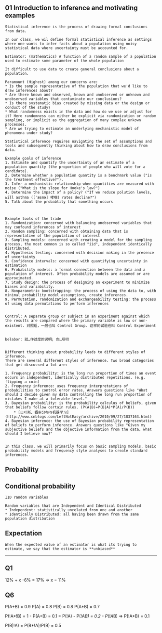 ## 01 Introduction to inference and motivating examples

	Statistical inference is the process of drawing formal conclusions from data.
	
	In our class, we wil define formal statistical inference as settings where one wants to infer facts about a population using noisy statistical data where uncertainty must be accounted for.
	
	Estimator: (mathematics) A function of a random sample of a population used to estimate some parameter of the whole population
	
	It difficult to use data to create general conclusions about a population.

	Paramount (Highest) among our concerns are:
	* Is the sample representative of the population that we'd like to draw inferences about?
	* Are there known and observed, known and unobserved or unknown and unobserved variables that contaminate our conclusions?
	* Is there systematic bias created by missing data or the design or conduct of the study?
	* What randomness exists in the data and how do we use or adjust for it? Here randomness can either be explicit via randomization or random sampling, or implicit as the aggregation of many complex unkown processes.
	* Are we trying to estimate an underlying mechanistic model of phenomena under study?

	Statistical inference requires navigating the set of assumptions and tools and subsequently thinking about how to draw conclusions from data.
	
	Example goals of inference
	1. Estimate and quantify the uncertainty of an estimate of a population quantity (the proportion of people who will vote for a candidate).
	2. Determine whether a population quantity is a benchmark value ("is the treatment effective?").
	3. Infer a mechanistic relationship when quantities are measured with noise ("What is the slope for Hooke's law?")
	4. Determine the impact of a policy? ("If we reduce polution levels, will asthma ([ˈæsmə] 哮喘) rates decline?")
	5. Talk about the probablity that something occurs
	
	
	
	Example tools of the trade
	1. Randomization: concerned with balancing unobserved variables that may confound inferences of interest
	2. Random sampling: concerned with obtaining data that is representative of the population of interest
	3. Sampling models: concerned with creating a model for the sampling process, the most common is so called "iid", independent identically distributed.
	4. Hypothesis testing: concerned with decision making in the presence of uncertainty
	5. Confidence intervals: concerned with quantifying uncertainty in estimation
	6. Probability models: a formal connection between the data and a population of interest. Often probability models are assumed or are approximated.
	7. Study design: the process of designing an experiment to minimize biases and variability.
	8. Nonparametric bootstrapping: the process of using the data to, with minimal probability model assumptions, create inferences.
	9. Permutation, randomization and exchangeability testing: the process of using data permutations to perform inferences
	
	
	Control: A separate group or subject in an experiment against which the results are compared where the primary variable is low or non-existent. 对照组，一般也叫 Control Group. 这样的试验也叫 Control Experiment
	
	
	belabor: 就…作过度的说明; 向…唠叨
	
	
	Different thinking about probability leads to different styles of inference. 
	There are several different styles of inference. Two broad categories that get discussed a lot are:

	1. Frequency probability: is the long run proportion of times an event occurs in independent, identically distributed repetitions. (e.g. flipping a coin)
	2. Frequency inference: uses frequency interpretations of probabilities to control error rates. Answers questions like "What should I decide given my data controlling the long run proportion of mistakes I make at a tolerable level."
	3. Bayesian probability: is the probability calculus of beliefs, given that beliefs follow certain rules. (P(A|B)=P(B|A)*P(A)/P(B))
		* [贝叶斯、概率分布与机器学习](http://www.cnblogs.com/LeftNotEasy/archive/2010/09/27/1837163.html)
	4. Bayesian inference: the use of Bayesian probability representation of beliefs to perform inference. Answers questions like "Given my subjective beliefs and the objective information from the data, what should I believe now?"
	
	
	In this class, we will primarily focus on basic sampling models, basic probability models and frequency style analyses to create standard inferences.
	
## Probability

## Conditional probability

	IID random variables
	
	Random variables that are Independent and Identical Distributed
	* Independent: statistically unrelated from one and another
	* Identically Distributed: all having been drawn from the same population distribution
	
## Expectation

	When the expected value of an estimator is what its trying to estimate, we say that the estimator is **unbiased**
	
-----

## Q1

12% + x -6% = 17% => x = 11%

## Q6

P(A+B) = 0.9
P(A) = 0.8
P(B) = 0.8
P(A*B) = 0.7

P(!A*!B) = 1 - P(A+B) = 0.1 = P(!A) - P(!A*B) = 0.2 - P(!A*B)
=> P(!A*B) = 0.1 

P(B|!A) = P(B*!A)/P(B) = 0.5 
	
	
	
	
	
	
	
	